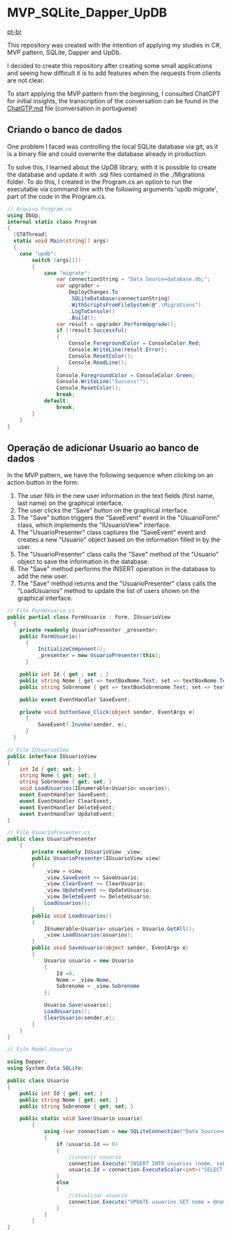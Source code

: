 # MVP_SQLite_Dapper_UpDB

[pt-br](./README.pt-br.md)

This repository was created with the intention of applying my studies in C#, MVP pattern, SQLite, Dapper and UpDb.

I decided to create this repository after creating some small applications and seeing how difficult it is to add features when the requests from clients are not clear.

To start applying the MVP pattern from the beginning, I consulted ChatGPT for initial insights, the transcription of the conversation can be found in the [ChatGTP.md](./ChatGPT.md) file (conversation in portuguese)

## Criando o banco de dados

One problem I faced was controlling the local SQLite database via git, as it is a binary file and could overwrite the database already in production. 

To solve this, I learned about the UpDB library, with it is possible to create the database and update it with .sql files contained in the ./Migrations folder. To do this, I created in the Program.cs an option to run the executable via command line with the following arguments 'updb migrate', part of the code in the Program.cs.

```C#
// Arquivo Program.cs
using DbUp;
internal static class Program
{
  [STAThread]
  static void Main(string[] args)
  {
    case "updb":
        switch (args[1])
        {
            case "migrate":
                var connectionString = "Data Source=database.db;";
                var upgrader = 
                    DeployChanges.To
                    .SQLiteDatabase(connectionString)
                    .WithScriptsFromFileSystem(@".\Migrations")
                    .LogToConsole()
                    .Build();
                var result = upgrader.PerformUpgrade();
                if (!result.Successful)
                {
                    Console.ForegroundColor = ConsoleColor.Red;
                    Console.WriteLine(result.Error);
                    Console.ResetColor();
                    Console.ReadLine();
                }
                Console.ForegroundColor = ConsoleColor.Green;
                Console.WriteLine("Success!");
                Console.ResetColor();
                break;
            default:
                break;
        }
    }
}
```

## Operação de adicionar Usuario ao banco de dados

In the MVP pattern, we have the following sequence when clicking on an action button in the form:

1. The user fills in the new user information in the text fields (first name, last name) on the graphical interface.
1. The user clicks the "Save" button on the graphical interface.
1. The "Save" button triggers the "SaveEvent" event in the "UsuarioForm" class, which implements the "IUsuarioView" interface.
1. The "UsuarioPresenter" class captures the "SaveEvent" event and creates a new "Usuario" object based on the information filled in by the user.
1. The "UsuarioPresenter" class calls the "Save" method of the "Usuario" object to save the information in the database.
1. The "Save" method performs the INSERT operation in the database to add the new user.
1. The "Save" method returns and the "UsuarioPresenter" class calls the "LoadUsuarios" method to update the list of users shown on the graphical interface.

```C#
// File FormUsuario.cs
public partial class FormUsuario : Form, IUsuarioView
  {
    private readonly UsuarioPresenter _presenter;
    public FormUsuario()
      {
          InitializeComponent();
          _presenter = new UsuarioPresenter(this);
      }

    public int Id { get ; set ; }
    public string Nome { get => textBoxNome.Text; set => textBoxNome.Text = value; }
    public string Sobrenome { get => textBoxSobrenome.Text; set => textBoxSobrenome.Text=value; }

    public event EventHandler SaveEvent;

    private void buttonSave_Click(object sender, EventArgs e)
      {
          SaveEvent?.Invoke(sender, e);
      }
  }      
```
```C#
// File IUsuarioView
public interface IUsuarioView
{
    int Id { get; set; }
    string Nome { get; set; }
    string Sobrenome { get; set; }
    void LoadUsuarios(IEnumerable<Usuario> usuarios);
    event EventHandler SaveEvent;
    event EventHandler ClearEvent;
    event EventHandler DeleteEvent;
    event EventHandler UpdateEvent;
}
```

```C#
// File UsuarioPresenter.cs
public class UsuarioPresenter
    {
        private readonly IUsuarioView _view;
        public UsuarioPresenter(IUsuarioView view)
        {
            _view = view;
            _view.SaveEvent += SaveUsuario;
            _view.ClearEvent += ClearUsuario;
            _view.UpdateEvent += UpdateUsuario;
            _view.DeleteEvent += DeleteUsuario;
            LoadUsuarios();
        }
        public void LoadUsuarios()
        {
            IEnumerable<Usuario> usuarios = Usuario.GetAll();
            _view.LoadUsuarios(usuarios);
        }
        public void SaveUsuario(object sender, EventArgs e)
        {
            Usuario usuario = new Usuario
            {
                Id =0,
                Nome = _view.Nome,
                Sobrenome = _view.Sobrenome
            };

            Usuario.Save(usuario);
            LoadUsuarios();
            ClearUsuario(sender,e);
        }
    }
}
```

```C#
// File Model.Usuario

using Dapper;
using System.Data.SQLite;

public class Usuario
{
    public int Id { get; set; }
    public string Nome { get; set; }
    public string Sobrenome { get; set; }

    public static void Save(Usuario usuario)
        {
            using (var connection = new SQLiteConnection("Data Source=database.db"))
            {
                if (usuario.Id == 0)
                {
                    //inserir usuario
                    connection.Execute("INSERT INTO usuarios (nome, sobrenome) VALUES (@nome, @sobrenome)", usuario);
                    usuario.Id = connection.ExecuteScalar<int>("SELECT last_insert_rowid()");
                }
                else
                {
                    //atualizar usuario
                    connection.Execute("UPDATE usuarios SET nome = @nome, sobrenome = @sobrenome WHERE id = @id", usuario);
                }
            }
        } 
}
```
